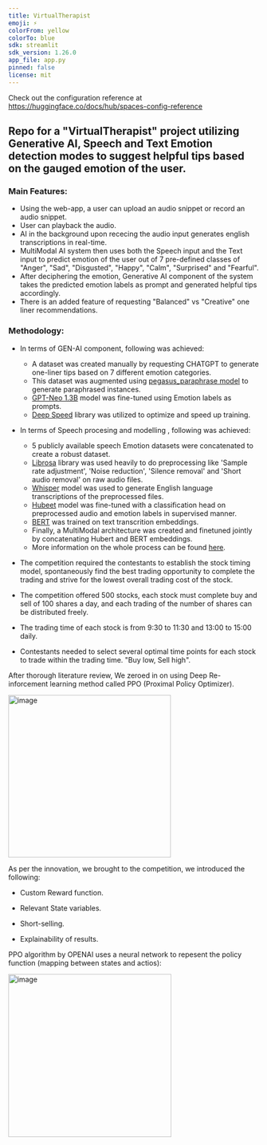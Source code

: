 ```yaml
---
title: VirtualTherapist
emoji: ⚡
colorFrom: yellow
colorTo: blue
sdk: streamlit
sdk_version: 1.26.0
app_file: app.py
pinned: false
license: mit
---
```


Check out the configuration reference at https://huggingface.co/docs/hub/spaces-config-reference


## Repo for a "VirtualTherapist" project utilizing Generative AI, Speech and Text Emotion detection modes to suggest helpful tips based on the gauged emotion of the user.

### Main Features:
- Using the web-app, a user can upload an audio snippet or record an audio snippet.
- User can playback the audio.
- AI in the background upon rececing the audio input generates english transcriptions in real-time.
- MultiModal AI system then uses both the Speech input and the Text input to predict emotion of the user out of 7 pre-defined classes of "Anger", "Sad", "Disgusted", "Happy", "Calm", "Surprised" and "Fearful".
- After deciphering the emotion, Generative AI component of the system takes the predicted emotion labels as prompt and generated helpful tips accordingly.
- There is an added feature of requesting "Balanced" vs "Creative" one liner recommendations.

### Methodology:
- In terms of GEN-AI component, following was achieved:
  - A dataset was created manually by requesting CHATGPT to generate one-liner tips based on 7 different emotion categories.
  - This dataset was augmented using [pegasus_paraphrase model](https://huggingface.co/tuner007/pegasus_paraphrase) to generate paraphrased instances.
  - [GPT-Neo 1.3B](https://huggingface.co/EleutherAI/gpt-neo-1.3B) model was fine-tuned using Emotion labels as prompts.
  - [Deep Speed](https://github.com/microsoft/DeepSpeed) library was utilized to optimize and speed up training.
- In terms of Speech procesing and modelling , following was achieved:
  - 5 publicly available speech Emotion datasets were concatenated to create a robust dataset.
  - [Librosa](https://librosa.org/) library was used heavily to do preprocessing like 'Sample rate adjustment', 'Noise reduction', 'Silence removal' and 'Short audio removal' on raw audio files.
  - [Whisper](https://github.com/openai/whisper) model was used to generate English language transcriptions of the preprocessed files.
  - [Hubeet](https://huggingface.co/docs/transformers/model_doc/hubert) model was fine-tuned with a classification head on preprocessed audio and emotion labels in supervised manner.
  - [BERT](https://huggingface.co/docs/transformers/model_doc/bert) was trained on text transcrition embeddings.
  - Finally, a MultiModal architecture was created and finetuned jointly by concatenating Hubert and BERT embeddings.
  - More information on the whole process can be found [here](https://github.com/netgvarun2012/VirtualTherapist/blob/main/documentation/Speech_and_Text_based_MultiModal_Emotion_Recognizer.pdf).
    
- The competition required the contestants to establish the stock timing model, spontaneously find the best trading opportunity to complete the trading and strive for the lowest overall trading cost of the stock.
- The competition offered 500 stocks, each stock must complete buy and sell of 100 shares a day, and each trading of the number of shares can be distributed freely.
- The trading time of each stock is from 9:30 to 11:30 and 13:00 to 15:00 daily.
- Contestants needed to select several optimal time points for each stock to trade within the trading time. "Buy low, Sell high".

After thorough literature review, We zeroed in on using Deep Re-inforcement learning method called PPO (Proximal Policy Optimizer).

<img width="326" alt="image" src="https://user-images.githubusercontent.com/93938450/235061302-81cc709d-5d89-459b-984c-39715e910e28.png">

As per the innovation, we brought to the competition, we introduced the following:
- Custom Reward function.

- Relevant State variables.

- Short-selling.

- Explainability of results.


PPO algorithm by OPENAI uses a neural network to repesent the policy function (mapping between states and actios):

<img width="327" alt="image" src="https://user-images.githubusercontent.com/93938450/235061516-7a55dd36-e961-48c5-a2fc-c58a61af21fd.png">


